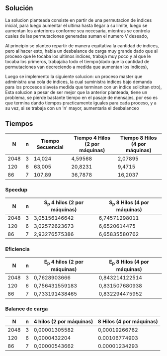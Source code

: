
## Solución

La solucion planteada consiste en partir de una permutacion de indices inicial, para luego aumentar el ultima hasta llegar a su limite, luego se aumentan los  anteriores conforme sea necesaria, mientras se controla cuales de las permutaciones generadas suman el numero V deseado, 

Al principio se planteo repartir de manera equitativa la cantidad de indices, pero al hacer esto, habia un desbalance de carga muy grande dado que al proceso que le tocaba los ultimos indices, trabaja muy poco y al que le tocaba los primeros, trabajaba todo el tiempo(dado que la cantidad de permutaciones van decreciendo a medida que aumentan los indices),

Luego se implemento la siguiente solucion: un proceso master que administra una cola de indices, la cual suministra indices bajo demanda para los procesos slave(a medida que terminan con un indice solicitan otro),
Esta solucion a pesar de ser mejor que la anterior planteada, tiene un problema, se pierde bastante tiempo en el pasaje de mensajes, por eso es que termina dando tiempos practicamente iguales para cada proceso, y a su vez, si se trabaja con un 'n' mayor, aumentaria el desbalanceo



## Tiempos

|   N    |  n  | Tiempo Secuencial |  Tiempo 4 Hilos (2 por máquinas)  | Tiempo 8 Hilos (4 por máquinas)   |
|--------|-----|-------------------|------------------|------------------|
|  2048  |  3  |     14,024        |     4,59568      |     2,07895      |
|  120   |  6  |     63,005        |     20,8231      |     9,4715       |
|   86   |  7  |     107,89        |     36,7878      |     16,2037      |

### Speedup

| N      |  n  | S<sub>p</sub> 4 hilos (2 por máquinas)| S<sub>p</sub> 8 Hilos (4 por máquinas)|
|--------|-----|-------------------|-------------------------|
|  2048  |  3  | 3,05156146642     |      6,74571298011      |
|  120   |  6  | 3,02572623673     |      6,6520614475       |
|  86    |  7  | 2,93276575386     |      6,65835580762      |

### Eficiencia

| N      |  n  | E<sub>p</sub> 4 hilos (2 por máquinas)| E<sub>p</sub> 8 Hilos (4 por máquinas)|
|--------|-----|-------------------------|-------------------------|
|  2048  |  3  | 0,7628903666      |      0,843214122514     |
|  120   |  6  | 0,756431559183    |      0,831507680938     |
|  86    |  7  | 0,733191438465    |      0,832294475952     |


### Balance de carga

| N      |  n  |  4 hilos (2 por máquinas)| 8 Hilos (4 por máquinas)|
|--------|-----|--------------------------|-------------------------|
|  2048  |  3  | 0,00001305582            |      0,00019266762     |
|  120   |  6  | 0,0000432204             |      0.00106774903     |
|  86    |  7  | 0,00000543662            |      0.00001234293     |



